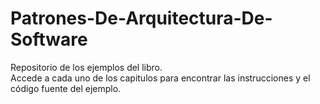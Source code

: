 # Patrones-De-Arquitectura-De-Software
Repositorio de los ejemplos del libro.  
Accede a cada uno de los capitulos para encontrar las instrucciones y el código fuente del ejemplo.
